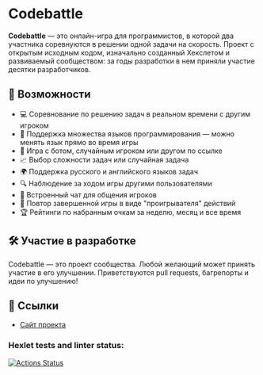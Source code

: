 # Codebattle

**Codebattle** — это онлайн-игра для программистов, в которой два участника соревнуются в решении одной задачи на скорость. Проект с открытым исходным кодом, изначально созданный Хекслетом и развиваемый сообществом: за годы разработки в нем приняли участие десятки разработчиков.

## 🚀 Возможности

- 💻 Соревнование по решению задач в реальном времени с другим игроком
- 🧠 Поддержка множества языков программирования — можно менять язык прямо во время игры
- 🤖 Игра с ботом, случайным игроком или другом по ссылке
- 📈 Выбор сложности задач или случайная задача
- 🌍 Поддержка русского и английского языков задач
- 🔍 Наблюдение за ходом игры другими пользователями
- 💬 Встроенный чат для общения игроков
- 🎥 Повтор завершенной игры в виде "проигрывателя" действий
- 🏆 Рейтинги по набранным очкам за неделю, месяц и все время

## 🛠 Участие в разработке

Codebattle — это проект сообщества. Любой желающий может принять участие в его улучшении. Приветствуются pull requests, багрепорты и идеи по улучшению!

## 📎 Ссылки

- [Сайт проекта](https://codebattle.hexlet.io)


### Hexlet tests and linter status:
[![Actions Status](https://github.com/OsuQA/qa-engineer-project-85/actions/workflows/hexlet-check.yml/badge.svg)](https://github.com/OsuQA/qa-engineer-project-85/actions)
